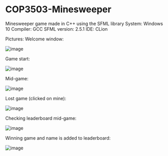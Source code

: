 # COP3503-Minesweeper
Minesweeper game made in C++ using the SFML library
System: Windows 10
Compiler: GCC
SFML version: 2.5.1
IDE: CLion

Pictures:
Welcome window:

![image](https://github.com/kylecooper3/COP3503-Minesweeper/assets/116681147/63b0e031-962f-48bd-bf24-e9a3b2cea437)

Game start:

![image](https://github.com/kylecooper3/COP3503-Minesweeper/assets/116681147/5e23e133-f611-4e2f-82ed-8547e356e1df)

Mid-game:

![image](https://github.com/kylecooper3/COP3503-Minesweeper/assets/116681147/70fb9fcf-82b7-44c4-8b58-d67622a51b6d)

Lost game (clicked on mine):

![image](https://github.com/kylecooper3/COP3503-Minesweeper/assets/116681147/b9d94891-38fd-425c-851d-18f874ec9d82)

Checking leaderboard mid-game:

![image](https://github.com/kylecooper3/COP3503-Minesweeper/assets/116681147/678bda86-67a6-401f-af8e-e2e316585200)

Winning game and name is added to leaderboard:

![image](https://github.com/kylecooper3/COP3503-Minesweeper/assets/116681147/c0a40a76-c620-4ff8-8dd2-ccde37efd637)
